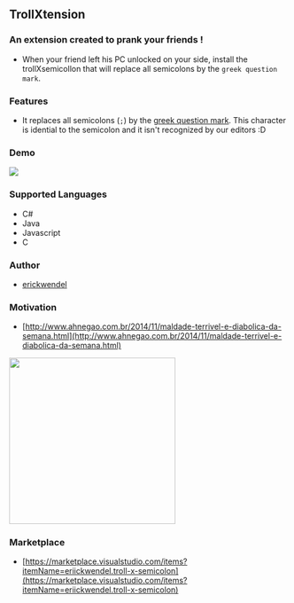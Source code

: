 ## TrollXtension

### An extension created to prank your friends !

- When your friend left his PC unlocked on your side, install the trollXsemicollon that will replace all semicolons by the `greek question mark`.
 
### Features

- It replaces all semicolons (`;`) by the [greek question mark](http://graphemica.com/%CD%BE). This character is idential to the semicolon and it isn't recognized by our editors :D


### Demo
![](https://raw.githubusercontent.com/ErickWendel/trollXtension-vscode/master/resources/esse2.gif)


### Supported Languages
- C#
- Java
- Javascript
- C

### Author
- [erickwendel](http://erickwendel.com.br)


### Motivation
- [http://www.ahnegao.com.br/2014/11/maldade-terrivel-e-diabolica-da-semana.html](http://www.ahnegao.com.br/2014/11/maldade-terrivel-e-diabolica-da-semana.html)
 
<img src="https://raw.githubusercontent.com/ErickWendel/trollXtension-vscode/master/resources/trollface.jpg" width="300" height="300"/>


### Marketplace
 - [https://marketplace.visualstudio.com/items?itemName=eriickwendel.troll-x-semicolon](https://marketplace.visualstudio.com/items?itemName=eriickwendel.troll-x-semicolon)